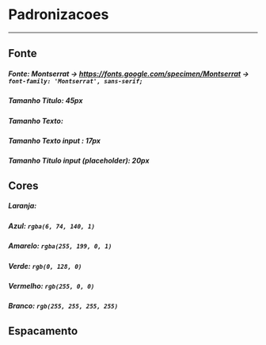 # Padronizacoes
---
## Fonte 
##### Fonte: *Montserrat* -> https://fonts.google.com/specimen/Montserrat -> `font-family: 'Montserrat', sans-serif;`
##### Tamanho Titulo: 45px
##### Tamanho Texto: 
##### Tamanho Texto input : *17px*
##### Tamanho Titulo input (placeholder): *20px*
##### 


## Cores
##### Laranja: 
##### Azul: `rgba(6, 74, 140, 1)`
##### Amarelo: `rgba(255, 199, 0, 1)`
##### Verde: `rgb(0, 128, 0)`
##### Vermelho: `rgb(255, 0, 0)`
##### Branco: `rgb(255, 255, 255, 255)`


## Espacamento






